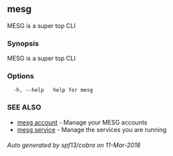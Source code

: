 ## mesg

MESG is a super top CLI

### Synopsis

MESG is a super top CLI

### Options

```
  -h, --help   help for mesg
```

### SEE ALSO

* [mesg account](mesg_account.md)	 - Manage your MESG accounts
* [mesg service](mesg_service.md)	 - Manage the services you are running

###### Auto generated by spf13/cobra on 11-Mar-2018
